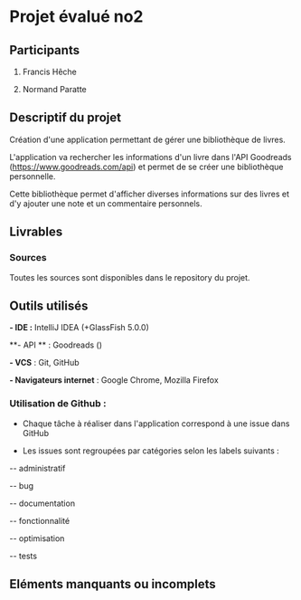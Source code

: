 # Projet évalué no2

## Participants

1. Francis Hêche

2. Normand Paratte

## Descriptif du projet

Création d'une application permettant de gérer une bibliothèque de livres.

L'application va rechercher les informations d'un livre dans l'API Goodreads (https://www.goodreads.com/api) et permet de se créer une bibliothèque personnelle.

Cette bibliothèque permet d'afficher diverses informations sur des livres et d'y ajouter une note et un commentaire personnels.


## Livrables

### Sources

Toutes les sources sont disponibles dans le repository du projet.



## Outils utilisés

**- IDE :** IntelliJ IDEA (+GlassFish 5.0.0)

**- API ** : Goodreads ()

**- VCS** : Git, GitHub

**- Navigateurs internet** : Google Chrome, Mozilla Firefox

### Utilisation de Github :

- Chaque tâche à réaliser dans l'application correspond à une issue dans GitHub

- Les issues sont regroupées par catégories selon les labels suivants :

-- administratif

-- bug

-- documentation

-- fonctionnalité

-- optimisation

-- tests

## Eléments manquants ou incomplets
